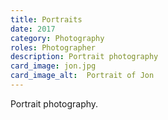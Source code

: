 ```yaml
---
title: Portraits
date: 2017
category: Photography
roles: Photographer
description: Portrait photography
card_image: jon.jpg
card_image_alt:  Portrait of Jon
---
```


Portrait photography.


